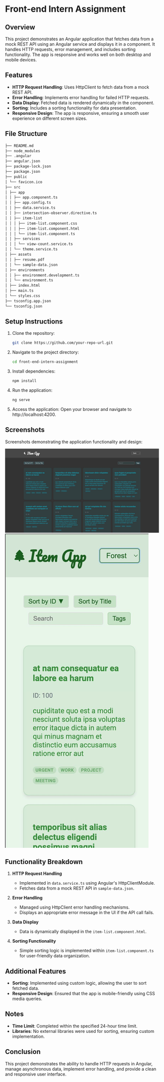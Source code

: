 # Front-end Intern Assignment

## Overview

This project demonstrates an Angular application that fetches data from a mock REST API using an Angular service and displays it in a component. It handles HTTP requests, error management, and includes sorting functionality. The app is responsive and works well on both desktop and mobile devices.

## Features

- **HTTP Request Handling**: Uses HttpClient to fetch data from a mock REST API.
- **Error Handling**: Implements error handling for failed HTTP requests.
- **Data Display**: Fetched data is rendered dynamically in the component.
- **Sorting**: Includes a sorting functionality for data presentation.
- **Responsive Design**: The app is responsive, ensuring a smooth user experience on different screen sizes.

## File Structure

```bash
├── README.md
├── node_modules
├── .angular
├── angular.json
├── package-lock.json
├── package.json
├── public
│ └── favicon.ico
├── src
│ ├── app
│ │ ├── app.component.ts
│ │ ├── app.config.ts
│ │ ├── data.service.ts
│ │ ├── intersection-observer.directive.ts
│ │ ├── item-list
│ │ │ ├── item-list.component.css
│ │ │ ├── item-list.component.html
│ │ │ └── item-list.component.ts
│ │ ├── services
│ │ │ └── view-count.service.ts
│ │ └── theme.service.ts
│ ├── assets
│ │ ├── resume.pdf
│ │ └── sample-data.json
│ ├── environments
│ │ ├── environment.development.ts
│ │ └── environment.ts
│ ├── index.html
│ ├── main.ts
│ └── styles.css
├── tsconfig.app.json
└── tsconfig.json
```

## Setup Instructions

1. Clone the repository:

   ```bash
   git clone https://github.com/your-repo-url.git
   ```

2. Navigate to the project directory:

   ```bash
   cd front-end-intern-assignment
   ```

3. Install dependencies:

   ```bash
   npm install
   ```

4. Run the application:

   ```bash
   ng serve
   ```

5. Access the application:
   Open your browser and navigate to http://localhost:4200.

## Screenshots

Screenshots demonstrating the application functionality and design:

![Screenshot of main UI](/src/assets/screenshots/FullscreenDark.jpeg)
![Screenshot of mobile view](/src/assets/screenshots/MobileForest.jpeg)

## Functionality Breakdown

1. **HTTP Request Handling**

   - Implemented in `data.service.ts` using Angular's HttpClientModule.
   - Fetches data from a mock REST API in `sample-data.json`.

2. **Error Handling**

   - Managed using HttpClient error handling mechanisms.
   - Displays an appropriate error message in the UI if the API call fails.

3. **Data Display**

   - Data is dynamically displayed in the `item-list.component.html`.

4. **Sorting Functionality**
   - Simple sorting logic is implemented within `item-list.component.ts` for user-friendly data organization.

## Additional Features

- **Sorting**: Implemented using custom logic, allowing the user to sort fetched data.
- **Responsive Design**: Ensured that the app is mobile-friendly using CSS media queries.

## Notes

- **Time Limit**: Completed within the specified 24-hour time limit.
- **Libraries**: No external libraries were used for sorting, ensuring custom implementation.

## Conclusion

This project demonstrates the ability to handle HTTP requests in Angular, manage asynchronous data, implement error handling, and provide a clean and responsive user interface.
